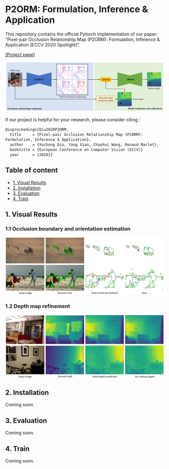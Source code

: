 # P2ORM: Formulation, Inference & Application 
This repository contains the official Pytorch implementation of our paper: "Pixel-pair Occlusion Relationship Map (P2ORM): Formulation, Inference & Application (ECCV 2020 Spotlight)". 

[[Project page]](http://imagine.enpc.fr/~qiux/P2ORM/)

<p align="center">
<img src="https://github.com/tim885/P2ORM/blob/master/img/overview.PNG" width="800px" alt="teaser">
</p>

If our project is helpful for your research, please consider citing : 
``` 
@inproceedings{Qiu2020P2ORM,
  title     = {Pixel-pair Occlusion Relationship Map (P2ORM): Formulation, Inference & Application},
  author    = {Xuchong Qiu, Yang Xiao, Chaohui Wang, Renaud Marlet},
  booktitle = {European Conference on Computer Vision (ECCV)}
  year      = {2020}}
```

## Table of content
* [1. Visual Results](#1-visual-results)
* [2. Installation](#2-installation)
* [3. Evaluation](#3-evaluation)
* [4. Train](#4-train)

## 1. Visual Results
### 1.1 Occlusion boundary and orientation estimation
<p align="center">
<img src="https://github.com/tim885/P2ORM/blob/master/img/occ_vis_bsds.png" width="800px" alt="occ_vis">
</p>

### 1.2 Depth map refinement
<p align="center">
<img src="https://github.com/tim885/P2ORM/blob/master/img/depth_vis_nyudv2.png" width="800px" alt="depth_vis">
</p>

## 2. Installation
Coming soon. 

## 3. Evaluation
Coming soon.

## 4. Train
Coming soon.

